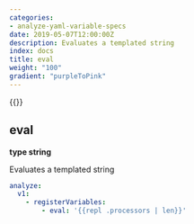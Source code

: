 ```yaml
---
categories:
- analyze-yaml-variable-specs
date: 2019-05-07T12:00:00Z
description: Evaluates a templated string
index: docs
title: eval
weight: "100"
gradient: "purpleToPink"
---
```


{{<legacynotice>}}

## eval

**type string**

Evaluates a templated string


```yaml
analyze:
  v1:
    - registerVariables:
        - eval: '{{repl .processors | len}}'
```
